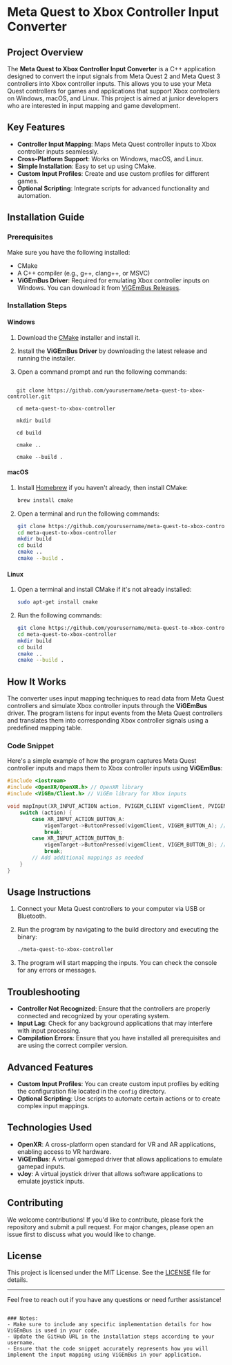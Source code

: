 
# Meta Quest to Xbox Controller Input Converter

## Project Overview

The **Meta Quest to Xbox Controller Input Converter** is a C++ application designed to convert the input signals from Meta Quest 2 and Meta Quest 3 controllers into Xbox controller inputs. This allows you to use your Meta Quest controllers for games and applications that support Xbox controllers on Windows, macOS, and Linux. This project is aimed at junior developers who are interested in input mapping and game development.

## Key Features

- **Controller Input Mapping**: Maps Meta Quest controller inputs to Xbox controller inputs seamlessly.
- **Cross-Platform Support**: Works on Windows, macOS, and Linux.
- **Simple Installation**: Easy to set up using CMake.
- **Custom Input Profiles**: Create and use custom profiles for different games.
- **Optional Scripting**: Integrate scripts for advanced functionality and automation.

## Installation Guide

### Prerequisites

Make sure you have the following installed:

- CMake
- A C++ compiler (e.g., g++, clang++, or MSVC)
- **ViGEmBus Driver**: Required for emulating Xbox controller inputs on Windows. You can download it from [ViGEmBus Releases](https://github.com/ViGEm/ViGEmBus/releases).

### Installation Steps

#### Windows

1. Download the [CMake](https://cmake.org/download/) installer and install it.
2. Install the **ViGEmBus Driver** by downloading the latest release and running the installer.
3. Open a command prompt and run the following commands:

   ```bash
```
   git clone https://github.com/yourusername/meta-quest-to-xbox-controller.git
```
```
   cd meta-quest-to-xbox-controller
```
```
   mkdir build
```
```
   cd build
```
```
   cmake ..
```
```
   cmake --build .
   ```

#### macOS

1. Install [Homebrew](https://brew.sh/) if you haven't already, then install CMake:

   ```bash
   brew install cmake
   ```

2. Open a terminal and run the following commands:

   ```bash
   git clone https://github.com/yourusername/meta-quest-to-xbox-controller.git
   cd meta-quest-to-xbox-controller
   mkdir build
   cd build
   cmake ..
   cmake --build .
   ```

#### Linux

1. Open a terminal and install CMake if it's not already installed:

   ```bash
   sudo apt-get install cmake
   ```

2. Run the following commands:

   ```bash
   git clone https://github.com/yourusername/meta-quest-to-xbox-controller.git
   cd meta-quest-to-xbox-controller
   mkdir build
   cd build
   cmake ..
   cmake --build .
   ```

## How It Works

The converter uses input mapping techniques to read data from Meta Quest controllers and simulate Xbox controller inputs through the **ViGEmBus** driver. The program listens for input events from the Meta Quest controllers and translates them into corresponding Xbox controller signals using a predefined mapping table.

### Code Snippet

Here's a simple example of how the program captures Meta Quest controller inputs and maps them to Xbox controller inputs using **ViGEmBus**:

```cpp
#include <iostream>
#include <OpenXR/OpenXR.h> // OpenXR library
#include <ViGEm/Client.h> // ViGEm library for Xbox inputs

void mapInput(XR_INPUT_ACTION action, PVIGEM_CLIENT vigemClient, PVIGEM_TARGET vigemTarget) {
    switch (action) {
        case XR_INPUT_ACTION_BUTTON_A:
            vigemTarget->ButtonPressed(vigemClient, VIGEM_BUTTON_A); // Map to Xbox A button
            break;
        case XR_INPUT_ACTION_BUTTON_B:
            vigemTarget->ButtonPressed(vigemClient, VIGEM_BUTTON_B); // Map to Xbox B button
            break;
        // Add additional mappings as needed
    }
}
```

## Usage Instructions

1. Connect your Meta Quest controllers to your computer via USB or Bluetooth.
2. Run the program by navigating to the build directory and executing the binary:

   ```bash
   ./meta-quest-to-xbox-controller
   ```

3. The program will start mapping the inputs. You can check the console for any errors or messages.

## Troubleshooting

- **Controller Not Recognized**: Ensure that the controllers are properly connected and recognized by your operating system.
- **Input Lag**: Check for any background applications that may interfere with input processing.
- **Compilation Errors**: Ensure that you have installed all prerequisites and are using the correct compiler version.

## Advanced Features

- **Custom Input Profiles**: You can create custom input profiles by editing the configuration file located in the `config` directory.
- **Optional Scripting**: Use scripts to automate certain actions or to create complex input mappings.

## Technologies Used

- **OpenXR**: A cross-platform open standard for VR and AR applications, enabling access to VR hardware.
- **ViGEmBus**: A virtual gamepad driver that allows applications to emulate gamepad inputs.
- **vJoy**: A virtual joystick driver that allows software applications to emulate joystick inputs.

## Contributing

We welcome contributions! If you'd like to contribute, please fork the repository and submit a pull request. For major changes, please open an issue first to discuss what you would like to change.

## License

This project is licensed under the MIT License. See the [LICENSE](LICENSE) file for details.

---

Feel free to reach out if you have any questions or need further assistance!
```

### Notes:
- Make sure to include any specific implementation details for how ViGEmBus is used in your code.
- Update the GitHub URL in the installation steps according to your username. 
- Ensure that the code snippet accurately represents how you will implement the input mapping using ViGEmBus in your application.
